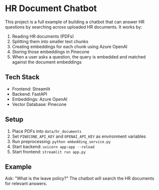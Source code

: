 # HR Document Chatbot

This project is a full example of building a chatbot that can answer HR questions by searching across uploaded HR documents. It works by:

1. Reading HR documents (PDFs)
2. Splitting them into smaller text chunks
3. Creating embeddings for each chunk using Azure OpenAI
4. Storing those embeddings in Pinecone
5. When a user asks a question, the query is embedded and matched against the document embeddings

## Tech Stack
- Frontend: Streamlit
- Backend: FastAPI
- Embeddings: Azure OpenAI
- Vector Database: Pinecone

## Setup
1. Place PDFs into `data/hr_documents`
2. Set `PINECONE_API_KEY` and `OPENAI_API_KEY` as environment variables
3. Run preprocessing: `python embedding_service.py`
4. Start backend: `uvicorn app:app --reload`
5. Start frontend: `streamlit run app.py`

## Example
Ask: "What is the leave policy?"
The chatbot will search the HR documents for relevant answers.